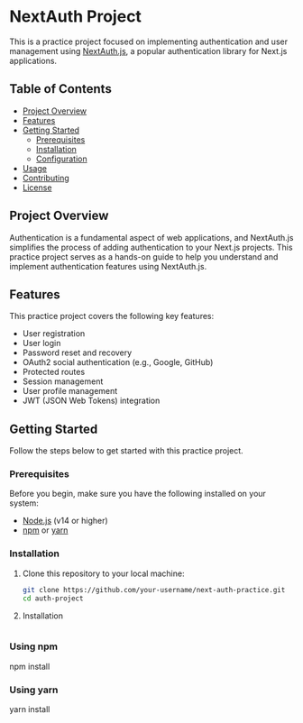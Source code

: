 # NextAuth Project

This is a practice project focused on implementing authentication and user management using [NextAuth.js](https://next-auth.js.org/), a popular authentication library for Next.js applications.

## Table of Contents

- [Project Overview](#project-overview)
- [Features](#features)
- [Getting Started](#getting-started)
  - [Prerequisites](#prerequisites)
  - [Installation](#installation)
  - [Configuration](#configuration)
- [Usage](#usage)
- [Contributing](#contributing)
- [License](#license)

## Project Overview

Authentication is a fundamental aspect of web applications, and NextAuth.js simplifies the process of adding authentication to your Next.js projects. This practice project serves as a hands-on guide to help you understand and implement authentication features using NextAuth.js.

## Features

This practice project covers the following key features:

- User registration
- User login
- Password reset and recovery
- OAuth2 social authentication (e.g., Google, GitHub)
- Protected routes
- Session management
- User profile management
- JWT (JSON Web Tokens) integration

## Getting Started

Follow the steps below to get started with this practice project.

### Prerequisites

Before you begin, make sure you have the following installed on your system:

- [Node.js](https://nodejs.org/) (v14 or higher)
- [npm](https://www.npmjs.com/) or [yarn](https://yarnpkg.com/)

### Installation

1. Clone this repository to your local machine:

   ```bash
   git clone https://github.com/your-username/next-auth-practice.git
   cd auth-project

2. Installation
   ```bash
### Using npm
npm install

### Using yarn
yarn install
   

